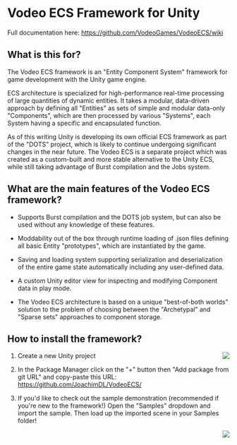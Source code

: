 # Vodeo ECS Framework for Unity
Full documentation here: https://github.com/VodeoGames/VodeoECS/wiki

## What is this for?

The Vodeo ECS framework is an "Entity Component System" framework for game development with the Unity game engine. 

ECS architecture is specialized for high-performance real-time processing of large quantities of dynamic entities. It takes a modular, data-driven approach by defining all "Entities" as sets of simple and modular data-only "Components", which are then processed by various "Systems", each System having a specific and encapsulated function.

As of this writing Unity is developing its own official ECS framework as part of the "DOTS" project, which is likely to continue undergoing significant changes in the near future. The Vodeo ECS is a separate project which was created as a custom-built and more stable alternative to the Unity ECS, while still taking advantage of Burst compilation and the Jobs system.

## What are the main features of the Vodeo ECS framework?

* Supports Burst compilation and the DOTS job system, but can also be used without any knowledge of these features. 

* Moddability out of the box through runtime loading of .json files defining all basic Entity "prototypes", which are instantiated by the game.

* Saving and loading system supporting serialization and deserialization of the entire game state automatically including any user-defined data.

* A custom Unity editor view for inspecting and modifying Component data in play mode. 

* The Vodeo ECS architecture is based on a unique "best-of-both worlds" solution to the problem of choosing between the "Archetypal" and "Sparse sets" approaches to component storage.

## How to install the framework?

<img align="right" src="https://user-images.githubusercontent.com/65035652/151412713-75dde5d4-5b57-4e0b-80ff-9260747704a3.png">

1. Create a new Unity project

2. In the Package Manager click on the "+" button then "Add package from git URL" and copy-paste this URL: https://github.com/JoachimDL/VodeoECS/

3. If you'd like to check out the sample demonstration (recommended if you're new to the framework!) Open the "Samples" dropdown and import the sample. Then load up the imported scene in your Samples folder!


<img align="right" src="https://user-images.githubusercontent.com/65035652/151412845-8d271233-9428-4f19-95f3-fa1cd93e0b69.png">
